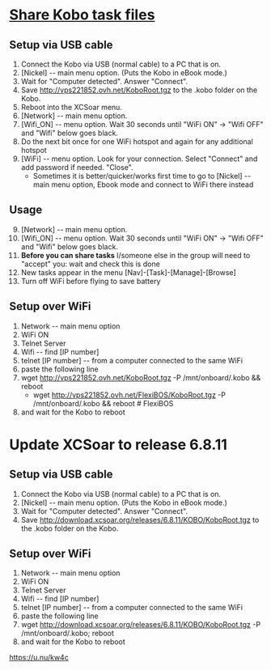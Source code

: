 # [Share Kobo task files](https://u.nu/kw4c)
## Setup via USB cable 
1. Connect the Kobo via USB (normal cable) to a PC that is on.
2. [Nickel] -- main menu option.  (Puts the Kobo in eBook mode.)
3. Wait for "Computer detected".  Answer "Connect".
4. Save <http://vps221852.ovh.net/KoboRoot.tgz> to the .kobo folder on the Kobo.  
5. Reboot into the XCSoar menu.
6. [Network] -- main menu option.  
7. [Wifi_ON] -- menu option. Wait 30 seconds until "WiFi ON" -> "Wifi OFF" and "Wifi" below goes black.
8. Do the next bit once for one WiFi hotspot and again for any additional hotspot
9. [WiFi] -- menu option. Look for your connection.  Select "Connect" and add password if needed.  "Close".
    - Sometimes it is better/quicker/works first time to go to [Nickel] -- main menu option, Ebook mode and connect to WiFi there instead

## Usage 
9. [Network] -- main menu option.  
10. [Wifi_ON] -- menu option. Wait 30 seconds until "WiFi ON" -> "Wifi OFF" and "Wifi" below goes black.
11. **Before you can share tasks** I/someone else in the group will need to "accept" you: wait and check this is done
12. New tasks appear in the menu [Nav]-[Task]-[Manage]-[Browse]
13. Turn off WiFi before flying to save battery
 
## Setup over WiFi 
1. Network -- main menu option
2. WiFi ON
3. Telnet Server
4. Wifi -- find [IP number]
5. telnet [IP number] -- from a computer connected to the same WiFi 
6. paste the following line
7. wget http://vps221852.ovh.net/KoboRoot.tgz -P /mnt/onboard/.kobo && reboot
   - wget http://vps221852.ovh.net/FlexiBOS/KoboRoot.tgz -P /mnt/onboard/.kobo && reboot # FlexiBOS
8. and wait for the Kobo to reboot

# Update XCSoar to release 6.8.11
## Setup via USB cable 
1. Connect the Kobo via USB (normal cable) to a PC that is on.
2. [Nickel] -- main menu option.  (Puts the Kobo in eBook mode.)
3. Wait for "Computer detected".  Answer "Connect".
4. Save <http://download.xcsoar.org/releases/6.8.11/KOBO/KoboRoot.tgz> to the .kobo folder on the Kobo.  

## Setup over WiFi
1. Network -- main menu option
2. WiFi ON
3. Telnet Server
4. Wifi -- find [IP number]
5. telnet [IP number] -- from a computer connected to the same WiFi 
6. paste the following line 
7. wget http://download.xcsoar.org/releases/6.8.11/KOBO/KoboRoot.tgz -P /mnt/onboard/.kobo; reboot
8. and wait for the Kobo to reboot

<https://u.nu/kw4c>
